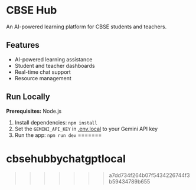 # CBSE Hub

An AI-powered learning platform for CBSE students and teachers.

## Features

- AI-powered learning assistance
- Student and teacher dashboards
- Real-time chat support
- Resource management

## Run Locally

**Prerequisites:**  Node.js


1. Install dependencies:
   `npm install`
2. Set the `GEMINI_API_KEY` in [.env.local](.env.local) to your Gemini API key
3. Run the app:
   `npm run dev`
=======
# cbsehubbychatgptlocal
>>>>>>> a7dd734f264b07f5434226744f3b59434789b655
